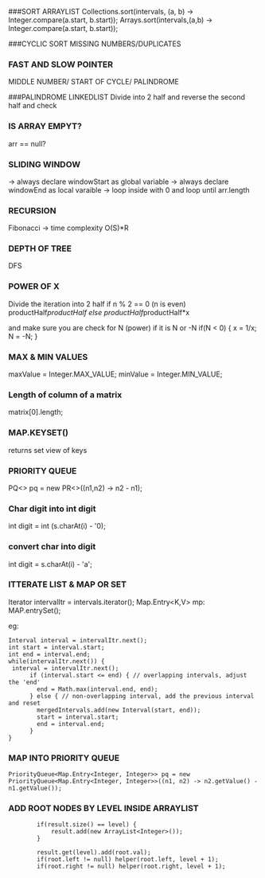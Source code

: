  ###SORT ARRAYLIST
 Collections.sort(intervals, (a, b) -> Integer.compare(a.start, b.start));
 Arrays.sort(intervals,(a,b) -> Integer.compare(a.start, b.start));
 
 ###CYCLIC SORT
 MISSING NUMBERS/DUPLICATES
 
 ### FAST AND SLOW POINTER 
 MIDDLE NUMBER/ START OF CYCLE/ PALINDROME 
 
 ###PALINDROME LINKEDLIST 
 Divide into 2 half and reverse the second half and check 
 
 ### IS ARRAY EMPYT? 
 arr == null?
 
 ### SLIDING WINDOW 
 -> always declare windowStart as global variable 
 -> always declare windowEnd as local varaible
 -> loop inside with 0 and loop until arr.length
 
 ### RECURSION 
 Fibonacci -> time complexity O(S)*R
 
 ### DEPTH OF TREE 
 DFS 
 
 ### POWER OF X
 Divide the iteration into 2 half 
 if n % 2 == 0 (n is even) productHalf*productHalf 
 else productHalf*productHalf*x

and make sure you are check for N (power) if it is N or -N 
      if(N < 0) {
          x = 1/x; 
          N = -N;
      }

### MAX & MIN VALUES
maxValue = Integer.MAX_VALUE;
minValue = Integer.MIN_VALUE;

### Length of column of a matrix 
matrix[0].length;

### MAP.KEYSET() 
returns set view of keys


### PRIORITY QUEUE 
PQ<> pq = new PR<>((n1,n2) -> n2 - n1); 
 
 
### Char digit into int digit 
int digit = int (s.charAt(i) - '0);

### convert char into digit 
int digit = s.charAt(i) - 'a';

### ITTERATE LIST & MAP OR SET
Iterator<Interval> intervalItr = intervals.iterator();
Map.Entry<K,V> mp: MAP.entrySet();

eg: 
```Iterator<Interval> intervalItr = intervals.iterator();
Interval interval = intervalItr.next();
int start = interval.start;
int end = interval.end;
while(intervalItr.next()) {
 interval = intervalItr.next();
      if (interval.start <= end) { // overlapping intervals, adjust the 'end'
        end = Math.max(interval.end, end);
      } else { // non-overlapping interval, add the previous interval and reset
        mergedIntervals.add(new Interval(start, end));
        start = interval.start;
        end = interval.end;
      }
}
```

### MAP INTO PRIORITY QUEUE
````
PriorityQueue<Map.Entry<Integer, Integer>> pq = new PriorityQueue<Map.Entry<Integer, Integer>>((n1, n2) -> n2.getValue() - n1.getValue());
````


### ADD ROOT NODES BY LEVEL INSIDE ARRAYLIST 

```        
        if(result.size() == level) {
            result.add(new ArrayList<Integer>());
        }
    
        result.get(level).add(root.val);
        if(root.left != null) helper(root.left, level + 1);
        if(root.right != null) helper(root.right, level + 1);
        
        
```